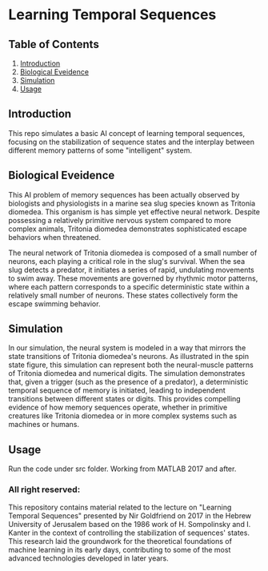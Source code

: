 # Learning Temporal Sequences

## Table of Contents
1. [Introduction](#introduction)
2. [Biological Eveidence](#biological-evidence)
3. [Simulation](#simulation)
4. [Usage](#usage)



## Introduction

This repo simulates a basic AI concept of learning temporal sequences, focusing on the stabilization of sequence states and the interplay between different memory patterns of some "intelligent" system.


## Biological Eveidence

This AI problem of memory sequences has been actually observed by biologists and physiologists in a marine sea slug species known as Tritonia diomedea. This organism is has simple yet effective neural network. Despite possessing a relatively primitive nervous system compared to more complex animals, Tritonia diomedea demonstrates sophisticated escape behaviors when threatened.

The neural network of Tritonia diomedea is composed of a small number of neurons, each playing a critical role in the slug's survival. When the sea slug detects a predator, it initiates a series of rapid, undulating movements to swim away. These movements are governed by rhythmic motor patterns, where each pattern corresponds to a specific deterministic state within a relatively small number of neurons. These states collectively form the escape swimming behavior.


## Simulation
In our simulation, the neural system is modeled in a way that mirrors the state transitions of Tritonia diomedea's neurons. As illustrated in the spin state figure, this simulation can represent both the neural-muscle patterns of Tritonia diomedea and numerical digits. The simulation demonstrates that, given a trigger (such as the presence of a predator), a deterministic temporal sequence of memory is initiated, leading to independent transitions between different states or digits. This provides compelling evidence of how memory sequences operate, whether in primitive creatures like Tritonia diomedea or in more complex systems such as machines or humans.

## Usage
Run the code under src folder. Working from MATLAB 2017 and after.
### All right reserved:
This repository contains material related to the lecture on "Learning Temporal Sequences" presented by Nir Goldfriend on 2017 in the Hebrew University of Jerusalem based on the 1986 work of H. Sompolinsky and I. Kanter in the context of controlling the stabilization of sequences' states. This research laid the groundwork for the theoretical foundations of machine learning in its early days, contributing to some of the most advanced technologies developed in later years.


